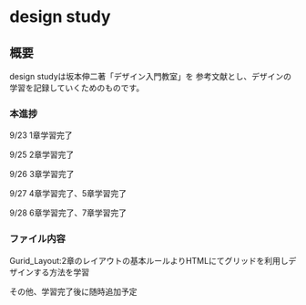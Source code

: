 # design study

## 概要
design studyは坂本伸二著「デザイン入門教室」を
参考文献とし、デザインの学習を記録していくためのものです。

### 本進捗
9/23 1章学習完了

9/25 2章学習完了

9/26 3章学習完了

9/27 4章学習完了、5章学習完了

9/28 6章学習完了、7章学習完了

### ファイル内容
Gurid_Layout:2章のレイアウトの基本ルールよりHTMLにてグリッドを利用しデザインする方法を学習

その他、学習完了後に随時追加予定
